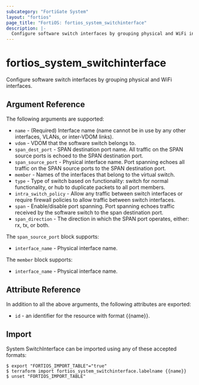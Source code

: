 ```yaml
---
subcategory: "FortiGate System"
layout: "fortios"
page_title: "FortiOS: fortios_system_switchinterface"
description: |-
  Configure software switch interfaces by grouping physical and WiFi interfaces.
---
```


# fortios_system_switchinterface
Configure software switch interfaces by grouping physical and WiFi interfaces.

## Argument Reference

The following arguments are supported:

* `name` - (Required) Interface name (name cannot be in use by any other interfaces, VLANs, or inter-VDOM links).
* `vdom` - VDOM that the software switch belongs to.
* `span_dest_port` - SPAN destination port name. All traffic on the SPAN source ports is echoed to the SPAN destination port.
* `span_source_port` - Physical interface name. Port spanning echoes all traffic on the SPAN source ports to the SPAN destination port.
* `member` - Names of the interfaces that belong to the virtual switch.
* `type` - Type of switch based on functionality: switch for normal functionality, or hub to duplicate packets to all port members.
* `intra_switch_policy` - Allow any traffic between switch interfaces or require firewall policies to allow traffic between switch interfaces.
* `span` - Enable/disable port spanning. Port spanning echoes traffic received by the software switch to the span destination port.
* `span_direction` - The direction in which the SPAN port operates, either: rx, tx, or both.

The `span_source_port` block supports:

* `interface_name` - Physical interface name.

The `member` block supports:

* `interface_name` - Physical interface name.


## Attribute Reference

In addition to all the above arguments, the following attributes are exported:
* `id` - an identifier for the resource with format {{name}}.

## Import

System SwitchInterface can be imported using any of these accepted formats:
```
$ export "FORTIOS_IMPORT_TABLE"="true"
$ terraform import fortios_system_switchinterface.labelname {{name}}
$ unset "FORTIOS_IMPORT_TABLE"
```
